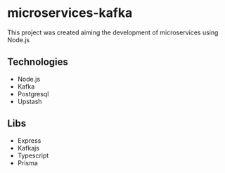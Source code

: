 # microservices-kafka
This project was created aiming the development of microservices using Node.js


## Technologies
- Node.js
- Kafka
- Postgresql 
- Upstash

## Libs
- Express
- Kafkajs
- Typescript
- Prisma
